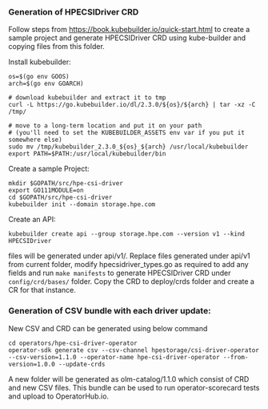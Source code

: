 ### Generation of HPECSIDriver CRD
Follow steps from https://book.kubebuilder.io/quick-start.html to create a sample project and generate HPECSIDriver CRD using kube-builder and copying files from this folder.

Install kubebuilder:
```
os=$(go env GOOS)
arch=$(go env GOARCH)

# download kubebuilder and extract it to tmp
curl -L https://go.kubebuilder.io/dl/2.3.0/${os}/${arch} | tar -xz -C /tmp/

# move to a long-term location and put it on your path
# (you'll need to set the KUBEBUILDER_ASSETS env var if you put it somewhere else)
sudo mv /tmp/kubebuilder_2.3.0_${os}_${arch} /usr/local/kubebuilder
export PATH=$PATH:/usr/local/kubebuilder/bin
```

Create a sample Project:
```
mkdir $GOPATH/src/hpe-csi-driver
export GO111MODULE=on
cd $GOPATH/src/hpe-csi-driver
kubebuilder init --domain storage.hpe.com
```

Create an API:
```
kubebuilder create api --group storage.hpe.com --version v1 --kind HPECSIDriver
```

files will be generated under api/v1/. Replace files generated under api/v1 from current folder, modify hpecsidriver_types.go as required to add any fields and run `make manifests` to generate HPECSIDriver CRD under `config/crd/bases/` folder. Copy the CRD to deploy/crds folder and create a CR for that instance.


### Generation of CSV bundle with each driver update:
New CSV and CRD can be generated using below command

```
cd operators/hpe-csi-driver-operator
operator-sdk generate csv --csv-channel hpestorage/csi-driver-operator --csv-version=1.1.0 --operator-name hpe-csi-driver-operator --from-version=1.0.0 --update-crds
```

A new folder will be generated as olm-catalog/1.1.0 which consist of CRD and new CSV files. This bundle can be used to run operator-scorecard tests and upload to OperatorHub.io.